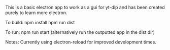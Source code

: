 This is a basic electron app to work as a gui for yt-dlp and has been created purely to learn more electron.

To build: 
npm install
npm run dist


To run:
npm run start
(alternatively run the outputted app in the dist dir)


Notes:
Currently using electron-reload for improved development times.


